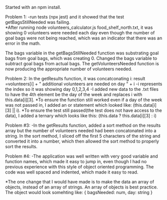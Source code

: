 Started with an npm install.

Problem 1:
-run tests (npx jest) and it showed that the test getBagsStillNeeded was failing.  
*After running node volunteers_calculator.js food_shelf_north.txt, it was showing 0 volunteers were needed each day even though the number of goal bags were not being reached, which was an indicator that there was an error in the math.

The bags variable in the getBagsStillNeeded function was substrating goal bags from goal bags, which was creating 0.  Changed the bags variable to subtract goal bags from actual bags.  The getVolunteersNeeded function is now producing the appropriate number of volunteers needed.  

Problem 2:
In the getResults function, it was concatconating i:
result =volunteers[i] + " additional volunteers are needed on day " + i
-i represents the index so it was showing day 0,1,2,3,4
-I added new data to the .txt files to have the 4th element be the day of the week and replaces i with this.data[i][3].
*To ensure the function still worked even if a day of the week was not passed in, I added an or statement which looked like:  (this.data[i][3] || i).
*To ensure the test still passed(the test does not have access to the data), I added a ternary which looks like this: (this.data ? this.data[i][3] : i)

Problem #3:
-In the getResults function, added a sort method on the results array but the number of volunteers needed had been concatonated into a string. In the sort method, I sliced off the first 5 characters of the string and converted it into a number, which then allowed the sort method to properly sort the results.  

Problem #4:
-The application was well written with very good variable and function names, which made it easy to jump in, even though I had no previous experience with this style of object oriented programming. The code was well spaced and indented, which made it easy to read. 

*The one change that I would have made is to make the data an array of objects, instead of an array of strings.  An array of objects is best practice.
The object would look somehting like: { bagsNeeded: num, day: string }




